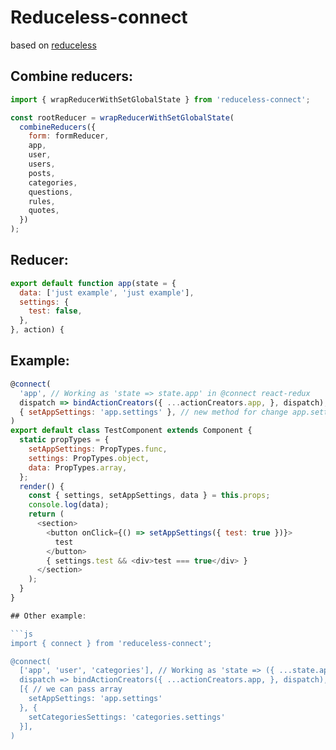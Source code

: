 # Reduceless-connect
based on [reduceless](https://github.com/nosovsh/reduceless)

## Combine reducers:

```js
import { wrapReducerWithSetGlobalState } from 'reduceless-connect';

const rootReducer = wrapReducerWithSetGlobalState(
  combineReducers({
    form: formReducer,
    app,
    user,
    users,
    posts,
    categories,
    questions,
    rules,
    quotes,
  })
);
```

## Reducer:

```js
export default function app(state = {
  data: ['just example', 'just example'],
  settings: {
    test: false,
  },
}, action) {
```

## Example:

```js
@connect(
  'app', // Working as 'state => state.app' in @connect react-redux
  dispatch => bindActionCreators({ ...actionCreators.app, }, dispatch), // idently react-redux
  { setAppSettings: 'app.settings' }, // new method for change app.settings redux state
)
export default class TestComponent extends Component {
  static propTypes = {
    setAppSettings: PropTypes.func,
    settings: PropTypes.object,
    data: PropTypes.array,
  };
  render() {
    const { settings, setAppSettings, data } = this.props;
    console.log(data);
    return (
      <section>
        <button onClick={() => setAppSettings({ test: true })}>
          test
        </button>
        { settings.test && <div>test === true</div> }
      </section>
    );
  }
}

## Other example:

```js
import { connect } from 'reduceless-connect';

@connect(
  ['app', 'user', 'categories'], // Working as 'state => ({ ...state.app, ...state.user, ...state.categories })' in @connect react-redux
  dispatch => bindActionCreators({ ...actionCreators.app, }, dispatch), // idently react-redux
  [{ // we can pass array
    setAppSettings: 'app.settings'
  }, {
    setCategoriesSettings: 'categories.settings'
  }],
)
```